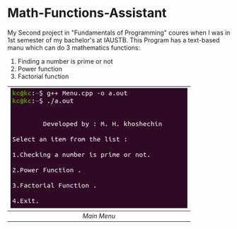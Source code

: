 # Math-Functions-Assistant

My Second project in "Fundamentals of Programming" coures when I was in 1st semester of my bachelor's at IAUSTB. This Program has a text-based manu which can do 3 mathematics functions:
1. Finding a number is prime or not
2. Power function
3. Factorial function

| <img src="01.png" alt="Main Menu" width="400"/> | 
|:--:| 
| *Main Menu* |

